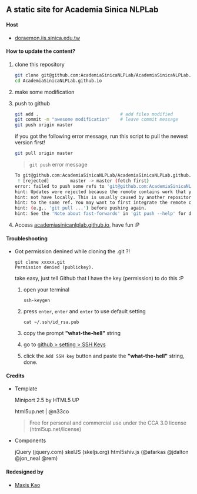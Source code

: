 A static site for Academia Sinica NLPLab
---

#### Host

- [doraemon.iis.sinica.edu.tw](http://doraemon.iis.sinica.edu.tw)



#### How to update the content?

1. clone this repository

	```sh
	git clone git@github.com:AcademiaSinicaNLPLab/AcademiaSinicaNLPLab.github.io.git
	cd AcademiaSinicaNLPLab.github.io
	```
2. make some modification

3. push to github

	```sh
	git add .								# add files modified
	git commit -m "awesome modification"	# leave commit message
	git push origin master
	```
	
	if you got the following error message, run this script to pull the newest version first!
	```sh
	git pull origin master
	```
	
	> `git push` error message
	```sh
	To git@github.com:AcademiaSinicaNLPLab/AcademiaSinicaNLPLab.github.io.git
	 ! [rejected]        master -> master (fetch first)
	error: failed to push some refs to 'git@github.com:AcademiaSinicaNLPLab/AcademiaSinicaNLPLab.github.io.git'
	hint: Updates were rejected because the remote contains work that you do
	hint: not have locally. This is usually caused by another repository pushing
	hint: to the same ref. You may want to first integrate the remote changes
	hint: (e.g., 'git pull ...') before pushing again.
	hint: See the 'Note about fast-forwards' in 'git push --help' for details.
	```

4. Access [academiasinicanlplab.github.io](http://academiasinicanlplab.github.io), have fun :P

#### Troubleshooting

- Got permission denined while cloning the .git ?!

	```
	git clone xxxxx.git
	Permission denied (publickey).
	```

	take easy, just tell Github that I have the key (permission) to do this :P

	1. open your terminal

		```
		ssh-keygen
		```
	
	2. press `enter`, `enter` and `enter` to use default setting
	
		```
		cat ~/.ssh/id_rsa.pub
		```
	
	3. copy the prompt __"what-the-hell"__ string
	
	4. go to [github > setting > SSH Keys](https://github.com/settings/ssh)
	
	5. click the `Add SSH key` button and paste the __"what-the-hell"__ string, done.



#### Credits

- Template

	Miniport 2.5 by HTML5 UP
	
	html5up.net | @n33co
	
	> Free for personal and commercial use under the CCA 3.0 license (html5up.net/license)
	

- Components

	jQuery (jquery.com)
	skelJS (skeljs.org)
	html5shiv.js (@afarkas @jdalton @jon_neal @rem)

		
		
#### Redesigned by

- [Maxis Kao](http://doraemon.iis.sinica.edu.tw/maxis/)

